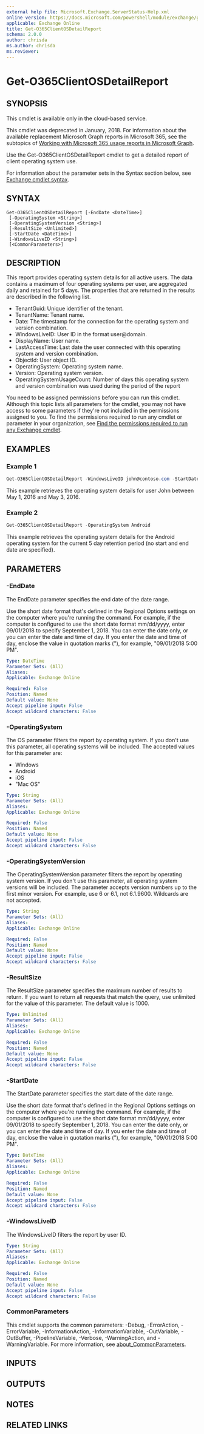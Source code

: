 ```yaml
---
external help file: Microsoft.Exchange.ServerStatus-Help.xml
online version: https://docs.microsoft.com/powershell/module/exchange/get-o365clientosdetailreport
applicable: Exchange Online
title: Get-O365ClientOSDetailReport
schema: 2.0.0
author: chrisda
ms.author: chrisda
ms.reviewer:
---
```


# Get-O365ClientOSDetailReport

## SYNOPSIS
This cmdlet is available only in the cloud-based service.

This cmdlet was deprecated in January, 2018. For information about the available replacement Microsoft Graph reports in Microsoft 365, see the subtopics of [Working with Microsoft 365 usage reports in Microsoft Graph](https://docs.microsoft.com/graph/api/resources/report).

Use the Get-O365ClientOSDetailReport cmdlet to get a detailed report of client operating system use.

For information about the parameter sets in the Syntax section below, see [Exchange cmdlet syntax](https://docs.microsoft.com/powershell/exchange/exchange-cmdlet-syntax).

## SYNTAX

```
Get-O365ClientOSDetailReport [-EndDate <DateTime>]
 [-OperatingSystem <String>]
 [-OperatingSystemVersion <String>]
 [-ResultSize <Unlimited>]
 [-StartDate <DateTime>]
 [-WindowsLiveID <String>]
 [<CommonParameters>]
```

## DESCRIPTION
This report provides operating system details for all active users. The data contains a maximum of four operating systems per user, are aggregated daily and retained for 5 days. The properties that are returned in the results are described in the following list.

- TenantGuid: Unique identifier of the tenant.
- TenantName: Tenant name.
- Date: The timestamp for the connection for the operating system and version combination.
- WindowsLiveID: User ID in the format user@domain.
- DisplayName: User name.
- LastAccessTime: Last date the user connected with this operating system and version combination.
- ObjectId: User object ID.
- OperatingSystem: Operating system name.
- Version: Operating system version.
- OperatingSystemUsageCount: Number of days this operating system and version combination was used during the period of the report

You need to be assigned permissions before you can run this cmdlet. Although this topic lists all parameters for the cmdlet, you may not have access to some parameters if they're not included in the permissions assigned to you. To find the permissions required to run any cmdlet or parameter in your organization, see [Find the permissions required to run any Exchange cmdlet](https://docs.microsoft.com/powershell/exchange/find-exchange-cmdlet-permissions).

## EXAMPLES

### Example 1
```powershell
Get-O365ClientOSDetailReport -WindowsLiveID john@contoso.com -StartDate 05/01/2016 -EndDate 05/03/2016
```

This example retrieves the operating system details for user John between May 1, 2016 and May 3, 2016.

### Example 2
```powershell
Get-O365ClientOSDetailReport -OperatingSystem Android
```

This example retrieves the operating system details for the Android operating system for the current 5 day retention period (no start and end date are specified).

## PARAMETERS

### -EndDate
The EndDate parameter specifies the end date of the date range.

Use the short date format that's defined in the Regional Options settings on the computer where you're running the command. For example, if the computer is configured to use the short date format mm/dd/yyyy, enter 09/01/2018 to specify September 1, 2018. You can enter the date only, or you can enter the date and time of day. If you enter the date and time of day, enclose the value in quotation marks ("), for example, "09/01/2018 5:00 PM".

```yaml
Type: DateTime
Parameter Sets: (All)
Aliases:
Applicable: Exchange Online

Required: False
Position: Named
Default value: None
Accept pipeline input: False
Accept wildcard characters: False
```

### -OperatingSystem
The OS parameter filters the report by operating system. If you don't use this parameter, all operating systems will be included. The accepted values for this parameter are:

- Windows
- Android
- iOS
- "Mac OS"

```yaml
Type: String
Parameter Sets: (All)
Aliases:
Applicable: Exchange Online

Required: False
Position: Named
Default value: None
Accept pipeline input: False
Accept wildcard characters: False
```

### -OperatingSystemVersion
The OperatingSystemVersion parameter filters the report by operating system version. If you don't use this parameter, all operating system versions will be included. The parameter accepts version numbers up to the first minor version. For example, use 6 or 6.1, not 6.1.9600. Wildcards are not accepted.

```yaml
Type: String
Parameter Sets: (All)
Aliases:
Applicable: Exchange Online

Required: False
Position: Named
Default value: None
Accept pipeline input: False
Accept wildcard characters: False
```

### -ResultSize
The ResultSize parameter specifies the maximum number of results to return. If you want to return all requests that match the query, use unlimited for the value of this parameter. The default value is 1000.

```yaml
Type: Unlimited
Parameter Sets: (All)
Aliases:
Applicable: Exchange Online

Required: False
Position: Named
Default value: None
Accept pipeline input: False
Accept wildcard characters: False
```

### -StartDate
The StartDate parameter specifies the start date of the date range.

Use the short date format that's defined in the Regional Options settings on the computer where you're running the command. For example, if the computer is configured to use the short date format mm/dd/yyyy, enter 09/01/2018 to specify September 1, 2018. You can enter the date only, or you can enter the date and time of day. If you enter the date and time of day, enclose the value in quotation marks ("), for example, "09/01/2018 5:00 PM".

```yaml
Type: DateTime
Parameter Sets: (All)
Aliases:
Applicable: Exchange Online

Required: False
Position: Named
Default value: None
Accept pipeline input: False
Accept wildcard characters: False
```

### -WindowsLiveID
The WindowsLiveID filters the report by user ID.

```yaml
Type: String
Parameter Sets: (All)
Aliases:
Applicable: Exchange Online

Required: False
Position: Named
Default value: None
Accept pipeline input: False
Accept wildcard characters: False
```

### CommonParameters
This cmdlet supports the common parameters: -Debug, -ErrorAction, -ErrorVariable, -InformationAction, -InformationVariable, -OutVariable, -OutBuffer, -PipelineVariable, -Verbose, -WarningAction, and -WarningVariable. For more information, see [about_CommonParameters](https://go.microsoft.com/fwlink/p/?LinkID=113216).

## INPUTS

## OUTPUTS

## NOTES

## RELATED LINKS
